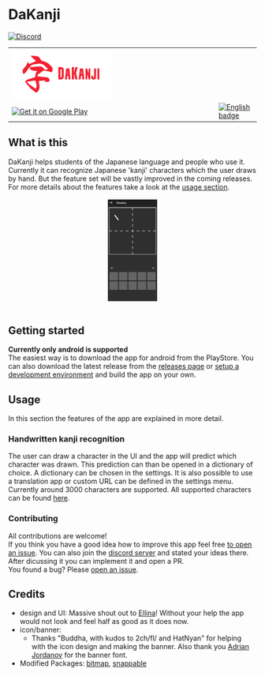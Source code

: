 # DaKanji
[![Discord](https://img.shields.io/discord/852915748300783636.svg?label=&logo=discord&logoColor=ffffff&color=7389D8&labelColor=6A7EC2)](https://discord.gg/cYTcpFStbs)

<table>
  <tr>
    <td colspan="1">
      <img src="https://raw.githubusercontent.com/CaptainDario/DaKanji-Mobile/main/media/banner.png" width="50%" />
      </a>
    </td>
  </tr>
    <td>
      <a href='https://play.google.com/store/apps/details?id=com.DaAppLab.DaKanjiRecognizer&pcampaignid=pcampaignidMKT-Other-global-all-co-prtnr-py-PartBadge-Mar2515-1'><img alt='Get it on Google Play' src='https://play.google.com/intl/en_us/badges/static/images/badges/en_badge_web_generic.png' width="33%"/>
      </a>
    </td>
    <td>
      <a href='//www.microsoft.com/store/apps/9n08051t2xtv?cid=storebadge&ocid=badge'><img src='https://developer.microsoft.com/store/badges/images/English_get-it-from-MS.png' alt='English badge' width="33%"/></a>
    </td>

  <!-- Android - Google Play badge -->
  </tr>
</table>

## What is this
DaKanji helps students of the Japanese language and people who use it.
Currently it can recognize Japanese 'kanji' characters which the user draws by hand.
But the feature set will be vastly improved in the coming releases. <br/>
For more details about the features take a look at the [usage section](#usage).
</br></br>
<img src="./media/preview.gif" style="display:block;margin-left:auto;margin-right:auto;" width="20%"/>
</br>

## Getting started
**Currently only android is supported** </br>
The easiest way is to download the app for android from the PlayStore.
You can also download the latest release from the [releases page](https://github.com/CaptainDario/DaKanji-Mobile/releases) or [setup a development environment](https://github.com/CaptainDario/DaKanji-Mobile/wiki/Setting-up-a-development-environment) and build the app on your own.

## Usage
In this section the features of the app are explained in more detail.
### Handwritten kanji recognition
The user can draw a character in the UI and the app will predict which character was drawn. This prediction can than be opened in a dictionary of choice. A dictionary can be chosen in the settings.
It is also possible to use a translation app or custom URL can be defined in the settings menu.</br>
Currently around 3000 characters are supported. 
All supported characters can be found [here](https://github.com/CaptainDario/DaKanji-Mobile/blob/main/assets/labels_CNN_kanji_only.txt).</br>

### Contributing
All contributions are welcome! <br/>
If you think you have a good idea how to improve this app feel free [to open an issue](https://github.com/CaptainDario/DaKanji-Mobile/issues). You can also join the [discord server](https://discord.gg/cYTcpFStbs) and stated your ideas there. After dicussing it you can implement it and open a PR. <br/>
You found a bug? Please [open an issue](https://github.com/CaptainDario/DaKanji-Mobile/issues). <br/>


## Credits
* design and UI: Massive shout out to [Ellina](https://github.com/nurellina)! Without your help the app would not look and feel half as good as it does now.
* icon/banner: 
  * Thanks "Buddha, with kudos to 2ch/fl/ and HatNyan" for helping with the icon design and making the banner. Also thank you [Adrian Jordanov](https://www.1001fonts.com/theater-font.html) for the banner font.
* Modified Packages: [bitmap](https://github.com/renancaraujo/bitmap), [snappable](https://github.com/MarcinusX/snappable) 
